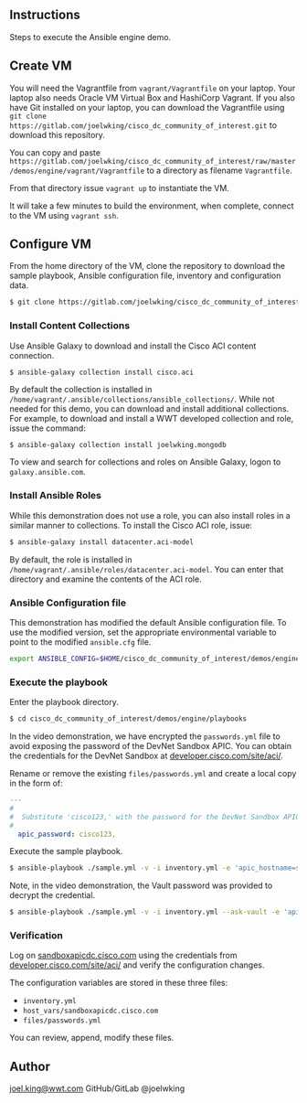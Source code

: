 Instructions
------------

Steps to execute the Ansible engine demo.

## Create VM
You will need the Vagrantfile from `vagrant/Vagrantfile` on your laptop. Your laptop also needs Oracle VM Virtual Box and HashiCorp Vagrant. If you also have Git installed on your laptop, you can download the Vagrantfile using `git clone https://gitlab.com/joelwking/cisco_dc_community_of_interest.git` to download this repository.  

You can copy and paste `https://gitlab.com/joelwking/cisco_dc_community_of_interest/raw/master/demos/engine/vagrant/Vagrantfile` to a directory as filename `Vagrantfile`.

From that directory issue `vagrant up` to instantiate the VM. 

It will take a few minutes to build the environment, when complete, connect to the VM using `vagrant ssh`.

## Configure VM
From the home directory of the VM, clone the repository to download the sample playbook, Ansible configuration file, inventory and configuration data.

```bash
$ git clone https://gitlab.com/joelwking/cisco_dc_community_of_interest.git
```

### Install Content Collections
Use Ansible Galaxy to download and install the Cisco ACI content connection. 

```bash
$ ansible-galaxy collection install cisco.aci

```
By default the collection is installed in `/home/vagrant/.ansible/collections/ansible_collections/`. While not needed for this demo, you can download and install additional collections. For example, to download and install a WWT developed collection and role, issue the command:
```
$ ansible-galaxy collection install joelwking.mongodb
```
To view and search for collections and roles on Ansible Galaxy, logon to `galaxy.ansible.com`.

### Install Ansible Roles
While this demonstration does not use a role, you can also install roles in a similar manner to collections. To install the Cisco ACI role, issue:

```bash
$ ansible-galaxy install datacenter.aci-model
```
By default, the role is installed in `/home/vagrant/.ansible/roles/datacenter.aci-model`.  You can enter that directory and examine the contents of the ACI role.

### Ansible Configuration file
This demonstration has modified the default Ansible configuration file. To use the modified version, set the appropriate environmental variable to point to the modified `ansible.cfg` file.

```bash
export ANSIBLE_CONFIG=$HOME/cisco_dc_community_of_interest/demos/engine/playbooks/ansible.cfg
```

### Execute the playbook
Enter the playbook directory.

```bash
$ cd cisco_dc_community_of_interest/demos/engine/playbooks
```

In the video demonstration, we have encrypted the `passwords.yml` file to avoid exposing the password of the DevNet Sandbox APIC. You can obtain the credentials for the DevNet Sandbox at [developer.cisco.com/site/aci/](https://developer.cisco.com/site/aci/).

Rename or remove the existing `files/passwords.yml` and create a local copy in the form of:

```yaml
---
#
#  Substitute 'cisco123,' with the password for the DevNet Sandbox APIC
#
  apic_password: cisco123,
```
Execute the sample playbook. 

```bash
$ ansible-playbook ./sample.yml -v -i inventory.yml -e 'apic_hostname=sandboxapicdc.cisco.com'
```

Note, in the video demonstration, the Vault password was provided to decrypt the credential. 
```bash
$ ansible-playbook ./sample.yml -v -i inventory.yml --ask-vault -e 'apic_hostname=sandboxapicdc.cisco.com'
```

### Verification
Log on [sandboxapicdc.cisco.com](https://sandboxapicdc.cisco.com) using the credentials from [developer.cisco.com/site/aci/](https://developer.cisco.com/site/aci/) and verify the configuration changes.

The configuration variables are stored in these three files:

* `inventory.yml`
* `host_vars/sandboxapicdc.cisco.com`
* `files/passwords.yml`

You can review, append, modify these files.

## Author
joel.king@wwt.com GitHub/GitLab @joelwking